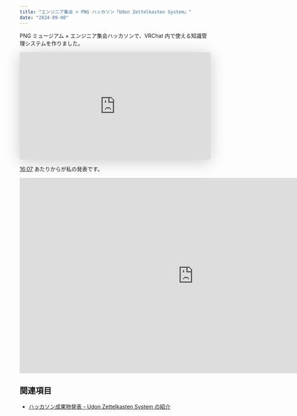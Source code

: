 ```yaml
---
title: "エンジニア集会 × PNG ハッカソン「Udon Zettelkasten System」"
date: "2024-09-08"
---
```


PNG ミュージアム × エンジニア集会ハッカソンで、VRChat 内で使える知識管理システムを作りました。

<iframe class="slide speakerdeck-iframe" style="border: 0px; background: rgba(0, 0, 0, 0.1) padding-box; margin: 0px; padding: 0px; border-radius: 6px; box-shadow: rgba(0, 0, 0, 0.2) 0px 5px 40px; width: 100%; height: auto; aspect-ratio: 560 / 315;" frameborder="0" src="https://speakerdeck.com/player/5d8611040534432cb4b9486f78123070" title="第一回エンジニア集会ハッカソンNawashiro成果物発表" allowfullscreen="true" data-ratio="1.7777777777777777"></iframe>

[16:07](https://youtu.be/g-nOOdrUqO0?t=967) あたりからが私の発表です。

<iframe  class="youtube" width="916" height="515" src="https://www.youtube.com/embed/g-nOOdrUqO0" title="第1回 PNG.ミュージアム5&amp;エンジニア集会コラボハッカソン 成果発表会 2024/09/08" frameborder="0" allow="accelerometer; autoplay; clipboard-write; encrypted-media; gyroscope; picture-in-picture; web-share" referrerpolicy="strict-origin-when-cross-origin" allowfullscreen></iframe>

## 関連項目

- [ハッカソン成果物発表 - Udon Zettelkasten System の紹介](240911-udon-zettelkasten-system.md)
